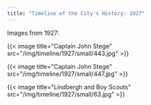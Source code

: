 ```yaml
---
title: "Timeline of the City's History: 1927"
---
```

Images from 1927:

{{< image title="Captain John Stege" src="/img/timeline/1927/small/443.jpg" >}}

{{< image title="Captain John Stege" src="/img/timeline/1927/small/447.jpg" >}}

{{< image title="Lindbergh and Boy Scouts" src="/img/timeline/1927/small/63.jpg" >}}
